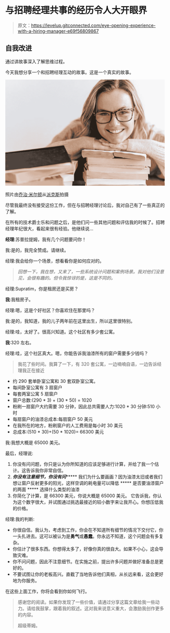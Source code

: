 # 与招聘经理共事的经历令人大开眼界

> 原文：<https://levelup.gitconnected.com/eye-opening-experience-with-a-hiring-manager-e69f56809867>

## 自我改进

通过讲故事深入了解思维过程。

今天我想分享一个和招聘经理互动的故事。这是一个真实的故事。

![](img/abd7d591782b173bc41c4340d33caa7c.png)

照片由[乔治·米尔顿](https://www.pexels.com/@george-milton?utm_content=attributionCopyText&utm_medium=referral&utm_source=pexels)从[派克斯](https://www.pexels.com/photo/happy-woman-leaning-on-top-of-books-7034801/?utm_content=attributionCopyText&utm_medium=referral&utm_source=pexels)拍摄

尽管我最终没有接受这份工作，但在与招聘经理讨论后，我对自己有了一些真正的了解。

在所有的技术爵士乐和问题之后，是他们问一些其他问题和评估我的时候了。招聘经理年纪很大，看起来很有经验。他继续说…

**经理**:苏普拉提姆，我有几个问题要问你！

我:是的，我完全赞成。请继续。

经理:我会给你一个场景，想看看你是如何应对的。

> *回想一下，我在想，又来了，一些系统设计问题和案例场景。我对他们没意见，会很有趣的。但令我惊讶的是，这是不同的。*

经理:Supratim，你是租房还是买房？

**我**:我租房子。

经理:嗯，这是个好社区？你喜欢住在那里吗？

我:是的，我知道，我的儿子两年前在这里出生，所以这里很特别。

经理:哇，太好了。很高兴知道。这个社区有多少套公寓。

**我**:320 左右。

经理:哇，这个社区真大。嗯，你能告诉我油漆所有的窗户需要多少钱吗？

> 我花了些时间。我算了一下，有 320 套公寓，一边喃喃自语，一边告诉经理我正在接近

*   约 290 套单卧室公寓和 30 套双卧室公寓。
*   每间卧室公寓有 3 扇窗户
*   每套两室公寓 5 扇窗户
*   窗户总数:(290 * 3) + (30 * 50) = 1020
*   粉刷一扇窗户大约需要 30 分钟，因此总共需要人力:1020 * 30 分钟:510 小时
*   每扇窗户的油漆总成本:每扇窗户 50 美元
*   在我所在的地方，粉刷窗户的人工费用是每小时 30 美元
*   总成本:(510 * 30)+(50 * 1020)= 66300 美元

我:我想大概是 65000 美元。

最后，经理说:

1.  你没有问问题，你只是认为你所知道的应该足够进行计算，并给了我一个估计。这告诉我你非常自信。
2.  ***你没有注意细节，你没有问******** 我们为什么要画画？因为油漆太旧或者我们想让窗户反射更多的阳光，这样空调的耗电量可以降低
    ***** 是否要油漆窗户的两面
    ***** 选择什么类型的油漆
3.  你简化了计算，是 66300 美元，你说大概是 65000 美元。
    它告诉我，你认为这个数字很大，并试图通过挑选最接近的较小数字来让我开心。你想压低我的价格。

经理:我的判断:

*   你很自信。我认为，考虑到工作，你会在不知道所有细节的情况下交付它，你一头扎进去。这可以被认为是**勇气**或**愚蠢**。你永远不知道，这个问题会有多复杂。
*   你估计了很多东西。你想得太多了，好像你真的很自大。如果不小心，这会导致灾难。
*   你不问问题，因此不注意细节。在实施之前，提出许多问题并做好准备总是更好的。
*   不要试图让你的老板高兴。直截了当地告诉他们真相，从长远来看，这会更好地为你服务。

在这些上面工作，你将会看到你如何飞行。

> 感谢您的阅读。如果你发现了一些价值，请通过分享这篇文章给我一些动力。请给我鼓掌，跟着我的叙述。这对我来说意义重大，会激励我创作更多的内容。
> 
> 超级蒂姆。